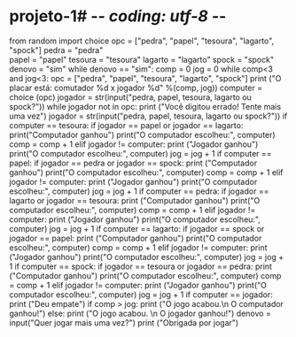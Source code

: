 # projeto-1# -*- coding: utf-8 -*-
from random import choice
opc = ["pedra", "papel", "tesoura", "lagarto", "spock"]
pedra = "pedra"   
papel = "papel"
tesoura = "tesoura"
lagarto = "lagarto"
spock = "spock"
denovo = "sim"
while denovo == "sim":
    comp = 0
    jog = 0
    while comp<3 and jog<3:
        opc = ["pedra", "papel", "tesoura", "lagarto", "spock"]
        print ("O placar está: comutador %d x jogador %d" %(comp, jog))
        computer = choice (opc)
        jogador = str(input("pedra, papel, tesoura, lagarto ou spock?"))
        while jogador not in opc:
            print ("Você digitou errado! Tente mais uma vez")
            jogador = str(input("pedra, papel, tesoura, lagarto ou spock?"))
        if computer == tesoura:
            if jogador == papel or jogador == lagarto:
                print("Computador ganhou")
                print("O computador escolheu:", computer)
                comp = comp + 1 
            elif jogador != computer:
                print ("Jogador ganhou")
                print("O computador escolheu:", computer)
                jog = jog + 1
        if computer == papel:
            if jogador == pedra or jogador == spock:
                print ("Computador ganhou")
                print("O computador escolheu:", computer)
                comp = comp + 1 
            elif jogador != computer:
                print ("Jogador ganhou")
                print("O computador escolheu:", computer)
                jog = jog + 1
        if computer == pedra:
            if jogador == lagarto or jogador == tesoura:
                print ("Computador ganhou")
                print("O computador escolheu:", computer)
                comp = comp + 1 
            elif jogador != computer:
                print ("Jogador ganhou")
                print("O computador escolheu:", computer)
                jog = jog + 1
        if computer == lagarto:
            if jogador == spock or jogador == papel:
                print ("Computador ganhou")
                print("O computador escolheu:", computer)
                comp = comp + 1 
            elif jogador != computer:
                print ("Jogador ganhou")
                print("O computador escolheu:", computer)
                jog = jog + 1
        if computer == spock:
            if jogador == tesoura or jogador == pedra:
                print ("Computador ganhou")
                print("O computador escolheu:", computer)
                comp = comp + 1 
            elif jogador != computer:
                print ("Jogador ganhou")
                print("O computador escolheu:", computer)
                jog = jog + 1
        if computer == jogador:
            print ("Deu empate")
    if comp > jog:
        print ("O jogo acabou.\n O computador ganhou!")
    else:
        print ("O jogo acabou. \n O jogador ganhou!")
    denovo = input("Quer jogar mais uma vez?")
print ("Obrigada por jogar")
